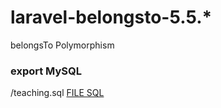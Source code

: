 # laravel-belongsto-5.5.\*

belongsTo Polymorphism

### export MySQL

/teaching.sql [FILE SQL](https://github.com/yogithesymbian/laravel-belongsto/blob/master/teaching.sql)

